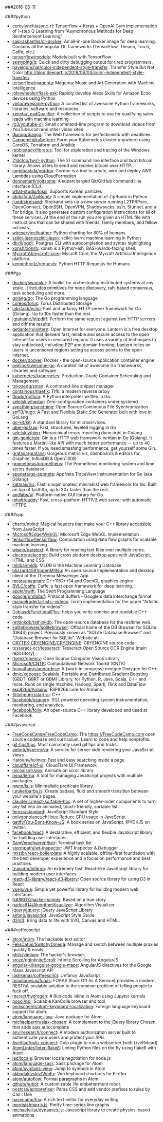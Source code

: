 ###2016-06-11

####python
* [coreylynch/async-rl](https://github.com/coreylynch/async-rl): Tensorflow + Keras + OpenAI Gym implementation of 1-step Q Learning from "Asynchronous Methods for Deep Reinforcement Learning"
* [saiprashanths/dl-docker](https://github.com/saiprashanths/dl-docker): An all-in-one Docker image for deep learning. Contains all the popular DL frameworks (TensorFlow, Theano, Torch, Caffe, etc.)
* [tensorflow/models](https://github.com/tensorflow/models): Models built with TensorFlow
* [zestyping/q](https://github.com/zestyping/q): Quick and dirty debugging output for tired programmers.
* [pavelgonchar/color-independent-style-transfer](https://github.com/pavelgonchar/color-independent-style-transfer): Transfer Style But Not Color http://blog.deepart.io/2016/06/04/color-independent-style-transfer/
* [tensorflow/magenta](https://github.com/tensorflow/magenta): Magenta: Music and Art Generation with Machine Intelligence
* [johnwheeler/flask-ask](https://github.com/johnwheeler/flask-ask): Rapidly develop Alexa Skills for Amazon Echo devices using Python
* [vinta/awesome-python](https://github.com/vinta/awesome-python): A curated list of awesome Python frameworks, libraries, software and resources
* [xeneta/LeadQualifier](https://github.com/xeneta/LeadQualifier): A collection of scripts to use for qualifying sales leads with machine learning
* [rg3/youtube-dl](https://github.com/rg3/youtube-dl): Small command-line program to download videos from YouTube.com and other video sites
* [django/django](https://github.com/django/django): The Web framework for perfectionists with deadlines.
* [Capgemini/kubeform](https://github.com/Capgemini/kubeform): Form your  Kubernetes  cluster anywhere using CoreOS, Terraform and Ansible
* [rabbitstack/fibratus](https://github.com/rabbitstack/fibratus): Tool for exploration and tracing of the Windows kernel
* [21dotco/two1-python](https://github.com/21dotco/two1-python): The 21 command line interface and two1 bitcoin library. Allows users to send and receive bitcoin over HTTP.
* [jorgebastida/gordon](https://github.com/jorgebastida/gordon):  Gordon is a tool to create, wire and deploy AWS Lambdas using CloudFormation
* [donnemartin/gitsome](https://github.com/donnemartin/gitsome): A supercharged Git/GitHub command line interface (CLI).
* [what-studio/tossi](https://github.com/what-studio/tossi): Supports Korean particles
* [abdulfatir/ZipBomb](https://github.com/abdulfatir/ZipBomb): A simple implementation of ZipBomb in Python
* [jlund/streisand](https://github.com/jlund/streisand): Streisand sets up a new server running L2TP/IPsec, OpenConnect, OpenSSH, OpenVPN, Shadowsocks, sslh, Stunnel, and a Tor bridge. It also generates custom configuration instructions for all of these services. At the end of the run you are given an HTML file with instructions that can be shared with friends, family members, and fellow activists.
* [wireservice/leather](https://github.com/wireservice/leather): Python charting for 80% of humans.
* [scikit-learn/scikit-learn](https://github.com/scikit-learn/scikit-learn): scikit-learn: machine learning in Python
* [dbcli/pgcli](https://github.com/dbcli/pgcli): Postgres CLI with autocompletion and syntax highlighting
* [xonsh/xonsh](https://github.com/xonsh/xonsh): xonsh is a Python-ish, BASHwards-facing shell.
* [MycroftAI/mycroft-core](https://github.com/MycroftAI/mycroft-core): Mycroft Core, the Mycroft Artificial Intelligence platform.
* [kennethreitz/requests](https://github.com/kennethreitz/requests): Python HTTP Requests for Humans

####go
* [docker/swarmkit](https://github.com/docker/swarmkit): A toolkit for orchestrating distributed systems at any scale. It includes primitives for node discovery, raft-based consensus, task scheduling and more.
* [golang/go](https://github.com/golang/go): The Go programming language
* [coreos/torus](https://github.com/coreos/torus): Torus Distributed Storage
* [labstack/echo](https://github.com/labstack/echo): Fast and unfancy HTTP server framework for Go (Golang). Up to 10x faster than the rest.
* [jgrahamc/httpdiff](https://github.com/jgrahamc/httpdiff): Perform the same request against two HTTP servers and diff the results
* [getlantern/lantern](https://github.com/getlantern/lantern):  Open Internet for everyone. Lantern is a free desktop application that delivers fast, reliable and secure access to the open Internet for users in censored regions. It uses a variety of techniques to stay unblocked, including P2P and domain fronting. Lantern relies on users in uncensored regions acting as access points to the open Internet.
* [docker/docker](https://github.com/docker/docker): Docker - the open-source application container engine
* [avelino/awesome-go](https://github.com/avelino/awesome-go): A curated list of awesome Go frameworks, libraries and software
* [kubernetes/kubernetes](https://github.com/kubernetes/kubernetes): Production-Grade Container Scheduling and Management
* [tokozedg/sman](https://github.com/tokozedg/sman):  A command-line snippet manager
* [containous/traefik](https://github.com/containous/traefik): Trfk, a modern reverse proxy
* [flowlo/gothon](https://github.com/flowlo/gothon): A Python interpreter written in Go
* [seletskiy/hastur](https://github.com/seletskiy/hastur): Zero-configuration containers under systemd
* [syncthing/syncthing](https://github.com/syncthing/syncthing): Open Source Continuous File Synchronization
* [spf13/hugo](https://github.com/spf13/hugo): A Fast and Flexible Static Site Generator built with love in GoLang
* [go-kit/kit](https://github.com/go-kit/kit): A standard library for microservices.
* [uber-go/zap](https://github.com/uber-go/zap): Fast, structured, leveled logging in Go
* [seletskiy/hierr](https://github.com/seletskiy/hierr): Hierarchical errors reporting done right in Golang
* [gin-gonic/gin](https://github.com/gin-gonic/gin): Gin is a HTTP web framework written in Go (Golang). It features a Martini-like API with much better performance -- up to 40 times faster. If you need smashing performance, get yourself some Gin.
* [grafana/grafana](https://github.com/grafana/grafana): Gorgeous metric viz, dashboards & editors for Graphite, InfluxDB & OpenTSDB
* [prometheus/prometheus](https://github.com/prometheus/prometheus): The Prometheus monitoring system and time series database.
* [appneta/go-appneta](https://github.com/appneta/go-appneta): AppNeta TraceView instrumentation for Go (aka Golang)
* [kataras/iris](https://github.com/kataras/iris): Fast, unopinionated, minimalist web framework for Go. Built on top of fasthttp, up to 20x faster than the rest.
* [andlabs/ui](https://github.com/andlabs/ui): Platform-native GUI library for Go.
* [mholt/caddy](https://github.com/mholt/caddy): Fast, cross-platform HTTP/2 web server with automatic HTTPS

####cpp
* [charto/nbind](https://github.com/charto/nbind): Magical headers that make your C++ library accessible from JavaScript
* [MicrosoftEdge/WebGL](https://github.com/MicrosoftEdge/WebGL): Microsoft Edge WebGL Implementation
* [tensorflow/tensorflow](https://github.com/tensorflow/tensorflow): Computation using data flow graphs for scalable machine learning
* [wiseio/paratext](https://github.com/wiseio/paratext): A library for reading text files over multiple cores.
* [electron/electron](https://github.com/electron/electron): Build cross platform desktop apps with JavaScript, HTML, and CSS
* [mldbai/mldb](https://github.com/mldbai/mldb): MLDB is the Machine Learning Database
* [blizzard4591/openMittsu](https://github.com/blizzard4591/openMittsu): An open source implementation and desktop client of the Threema Messenger App.
* [mosra/magnum](https://github.com/mosra/magnum): C++11/C++14 and OpenGL graphics engine
* [BVLC/caffe](https://github.com/BVLC/caffe): Caffe: a fast open framework for deep learning.
* [apple/swift](https://github.com/apple/swift): The Swift Programming Language
* [google/protobuf](https://github.com/google/protobuf): Protocol Buffers - Google's data interchange format
* [manuelruder/artistic-videos](https://github.com/manuelruder/artistic-videos): Torch implementation for the paper "Artistic style transfer for videos"
* [Dobiasd/FunctionalPlus](https://github.com/Dobiasd/FunctionalPlus): helps you write concise and readable C++ code.
* [rethinkdb/rethinkdb](https://github.com/rethinkdb/rethinkdb): The open-source database for the realtime web.
* [sqlitebrowser/sqlitebrowser](https://github.com/sqlitebrowser/sqlitebrowser): Official home of the DB Browser for SQLite (DB4S) project. Previously known as "SQLite Database Browser" and "Database Browser for SQLite". Website at:
* [CRYTEK-CRYENGINE/CRYENGINE](https://github.com/CRYTEK-CRYENGINE/CRYENGINE): CRYENGINE source code.
* [tesseract-ocr/tesseract](https://github.com/tesseract-ocr/tesseract): Tesseract Open Source OCR Engine (main repository)
* [Itseez/opencv](https://github.com/Itseez/opencv): Open Source Computer Vision Library
* [Microsoft/CNTK](https://github.com/Microsoft/CNTK): Computational Network Toolkit (CNTK)
* [foonathan/standardese](https://github.com/foonathan/standardese): A (work-in-progress) nextgen Doxygen for C++
* [dmlc/xgboost](https://github.com/dmlc/xgboost): Scalable, Portable and Distributed Gradient Boosting (GBDT, GBRT or GBM) Library, for Python, R, Java, Scala, C++ and more. Runs on single machine, Hadoop, Spark, Flink and DataFlow
* [esp8266/Arduino](https://github.com/esp8266/Arduino): ESP8266 core for Arduino
* [Stitchpunk/atari-ai](https://github.com/Stitchpunk/atari-ai): C++
* [facebook/osquery](https://github.com/facebook/osquery): SQL powered operating system instrumentation, monitoring, and analytics.
* [facebook/folly](https://github.com/facebook/folly): An open-source C++ library developed and used at Facebook.

####javascript
* [FreeCodeCamp/FreeCodeCamp](https://github.com/FreeCodeCamp/FreeCodeCamp): The https://FreeCodeCamp.com open source codebase and curriculum. Learn to code and help nonprofits.
* [git-tips/tips](https://github.com/git-tips/tips): Most commonly used git tips and tricks.
* [airbnb/hypernova](https://github.com/airbnb/hypernova): A service for server-side rendering your JavaScript views
* [Haroenv/holmes](https://github.com/Haroenv/holmes): Fast and easy searching inside a page
* [cloudflare/cf-ui](https://github.com/cloudflare/cf-ui):  CloudFlare UI Framework
* [michalsnik/aos](https://github.com/michalsnik/aos): Animate on scroll library
* [lerna/lerna](https://github.com/lerna/lerna):  A tool for managing JavaScript projects with multiple packages.
* [pwnn/is.js](https://github.com/pwnn/is.js): Minimalistic predicate library.
* [luruke/barba.js](https://github.com/luruke/barba.js): Create badass, fluid and smooth transition between your website's pages.
* [clauderic/react-sortable-hoc](https://github.com/clauderic/react-sortable-hoc):  A set of higher-order components to turn any list into an animated, touch-friendly, sortable list.
* [feross/standard](https://github.com/feross/standard):  JavaScript Standard Style
* [polygonplanet/chillout](https://github.com/polygonplanet/chillout): Reduce CPU usage in JavaScript
* [getify/You-Dont-Know-JS](https://github.com/getify/You-Dont-Know-JS): A book series on JavaScript. @YDKJS on twitter.
* [facebook/react](https://github.com/facebook/react): A declarative, efficient, and flexible JavaScript library for building user interfaces.
* [SamVerschueren/listr](https://github.com/SamVerschueren/listr): Terminal task list
* [stormpath/jwt-inspector](https://github.com/stormpath/jwt-inspector): JWT Inspector & Debugger
* [mxstbr/react-boilerplate](https://github.com/mxstbr/react-boilerplate):  A highly scalable, offline-first foundation with the best developer experience and a focus on performance and best practices.
* [trueadm/inferno](https://github.com/trueadm/inferno): An extremely fast, React-like JavaScript library for building modern user interfaces
* [react-d3-library/react-d3-library](https://github.com/react-d3-library/react-d3-library): Open source library for using D3 in React
* [vuejs/vue](https://github.com/vuejs/vue): Simple yet powerful library for building modern web interfaces.
* [NARKOZ/hacker-scripts](https://github.com/NARKOZ/hacker-scripts): Based on a true story
* [parkjs814/AlgorithmVisualizer](https://github.com/parkjs814/AlgorithmVisualizer): Algorithm Visualizer
* [jquery/jquery](https://github.com/jquery/jquery): jQuery JavaScript Library
* [airbnb/javascript](https://github.com/airbnb/javascript): JavaScript Style Guide
* [d3/d3](https://github.com/d3/d3): Bring data to life with SVG, Canvas and HTML. 

####coffeescript
* [atom/atom](https://github.com/atom/atom): The hackable text editor
* [FelisCatus/SwitchyOmega](https://github.com/FelisCatus/SwitchyOmega): Manage and switch between multiple proxies quickly & easily.
* [philc/vimium](https://github.com/philc/vimium): The hacker's browser.
* [sroze/ngInfiniteScroll](https://github.com/sroze/ngInfiniteScroll): Infinite Scrolling for AngularJS
* [angular-ui/angular-google-maps](https://github.com/angular-ui/angular-google-maps): AngularJS directives for the Google Maps Javascript API
* [jashkenas/coffeescript](https://github.com/jashkenas/coffeescript): Unfancy JavaScript
* [tomdionysus/foaas](https://github.com/tomdionysus/foaas): FOAAS (Fuck Off As A Service) provides a modern, RESTful, scalable solution to the common problem of telling people to fuck off.
* [nteract/hydrogen](https://github.com/nteract/hydrogen): # Run code inline in Atom using Jupyter kernels
* [poooi/poi](https://github.com/poooi/poi): Scalable KanColle browser and tool.
* [andischerer/atom-keyboard-localization](https://github.com/andischerer/atom-keyboard-localization): Foreign language keyboard support for atom.
* [atom/language-java](https://github.com/atom/language-java): Java package for Atom
* [michaelperrin/ajax-chosen](https://github.com/michaelperrin/ajax-chosen): A complement to the jQuery library Chosen that adds ajax autocomplete
* [anvilresearch/connect](https://github.com/anvilresearch/connect): A modern authorization server built to authenticate your users and protect your APIs
* [AveVlad/gulp-connect](https://github.com/AveVlad/gulp-connect): Gulp plugin to run a webserver (with LiveReload)
* [AtomLinter/linter-flake8](https://github.com/AtomLinter/linter-flake8): Linting Python files on the fly using flake8 with Atom
* [jed/locale](https://github.com/jed/locale): Browser locale negotiation for node.js
* [atom/language-sass](https://github.com/atom/language-sass): Sass package for Atom
* [atom/symbols-view](https://github.com/atom/symbols-view): Jump to symbols in Atom
* [akhodakivskiy/VimFx](https://github.com/akhodakivskiy/VimFx): Vim keyboard shortcuts for Firefox
* [atom/autoflow](https://github.com/atom/autoflow): Format paragraphs in Atom
* [github/hubot](https://github.com/github/hubot): A customizable life embetterment robot.
* [postcss/autoprefixer](https://github.com/postcss/autoprefixer): Parse CSS and add vendor prefixes to rules by Can I Use
* [basecamp/trix](https://github.com/basecamp/trix): A rich text editor for everyday writing
* [morrisjs/morris.js](https://github.com/morrisjs/morris.js): Pretty time-series line graphs
* [michaelvillar/dynamics.js](https://github.com/michaelvillar/dynamics.js): Javascript library to create physics-based animations
